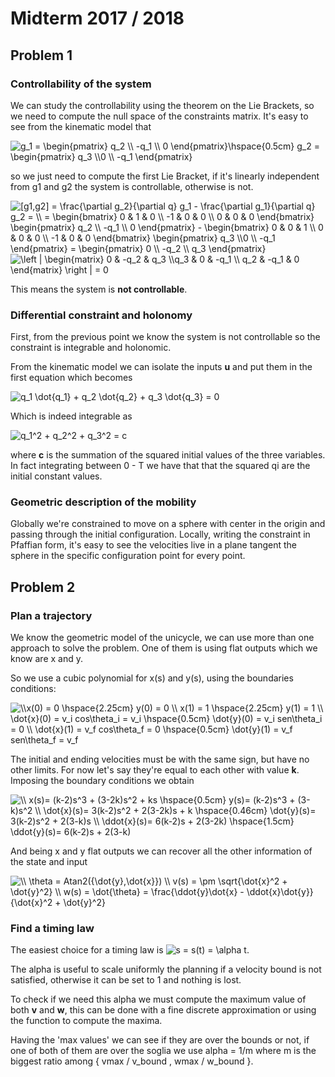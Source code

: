 # Midterm 2017 / 2018

## Problem 1

### Controllability of the system

We can study the controllability using the theorem on the Lie Brackets, so we need to compute the null space of the constraints matrix. It's easy to see from the kinematic model that 

<img src="https://latex.codecogs.com/gif.latex?g_1&space;=&space;\begin{pmatrix}&space;q_2&space;\\&space;-q_1&space;\\&space;0&space;\end{pmatrix}\hspace{0.5cm}&space;g_2&space;=&space;\begin{pmatrix}&space;q_3&space;\\0&space;\\&space;-q_1&space;\end{pmatrix}" title="g_1 = \begin{pmatrix} q_2 \\ -q_1 \\ 0 \end{pmatrix}\hspace{0.5cm} g_2 = \begin{pmatrix} q_3 \\0 \\ -q_1 \end{pmatrix}" />

so we just need to compute the first Lie Bracket, if it's linearly independent from g1 and g2 the system is controllable, otherwise is not.

<img src="https://latex.codecogs.com/svg.latex?\inline&space;\dpi{100}&space;[g1,g2]&space;=&space;\frac{\partial&space;g_2}{\partial&space;q}&space;g_1&space;-&space;\frac{\partial&space;g_1}{\partial&space;q}&space;g_2&space;=&space;\\&space;=&space;\begin{bmatrix}&space;0&space;&&space;1&space;&&space;0&space;\\&space;-1&space;&&space;0&space;&&space;0&space;\\&space;0&space;&&space;0&space;&&space;0&space;\end{bmatrix}&space;\begin{pmatrix}&space;q_2&space;\\&space;-q_1&space;\\&space;0&space;\end{pmatrix}&space;-&space;\begin{bmatrix}&space;0&space;&&space;0&space;&&space;1&space;\\&space;0&space;&&space;0&space;&&space;0&space;\\&space;-1&space;&&space;0&space;&&space;0&space;\end{bmatrix}&space;\begin{pmatrix}&space;q_3&space;\\0&space;\\&space;-q_1&space;\end{pmatrix}&space;=&space;\begin{pmatrix}&space;0&space;\\&space;-q_2&space;\\&space;q_3&space;\end{pmatrix}" title="[g1,g2] = \frac{\partial g_2}{\partial q} g_1 - \frac{\partial g_1}{\partial q} g_2 = \\ = \begin{bmatrix} 0 & 1 & 0 \\ -1 & 0 & 0 \\ 0 & 0 & 0 \end{bmatrix} \begin{pmatrix} q_2 \\ -q_1 \\ 0 \end{pmatrix} - \begin{bmatrix} 0 & 0 & 1 \\ 0 & 0 & 0 \\ -1 & 0 & 0 \end{bmatrix} \begin{pmatrix} q_3 \\0 \\ -q_1 \end{pmatrix} = \begin{pmatrix} 0 \\ -q_2 \\ q_3 \end{pmatrix}" />

<img src="https://latex.codecogs.com/svg.latex?\inline&space;\dpi{100}&space;\left&space;|&space;\begin{matrix}&space;0&space;&&space;-q_2&space;&&space;q_3&space;\\q_3&space;&&space;0&space;&&space;-q_1&space;\\&space;q_2&space;&&space;-q_1&space;&&space;0&space;\end{matrix}&space;\right&space;|&space;=&space;0" title="\left | \begin{matrix} 0 & -q_2 & q_3 \\q_3 & 0 & -q_1 \\ q_2 & -q_1 & 0 \end{matrix} \right | = 0" />

This means the system is **not controllable**. 

### Differential constraint and holonomy

First, from the previous point we know the system is not controllable so the constraint is integrable and holonomic.

From the kinematic model we can isolate the inputs **u** and put them in the first equation which becomes

<img src="https://latex.codecogs.com/svg.latex?\inline&space;\dpi{100}&space;q_1&space;\dot{q_1}&space;&plus;&space;q_2&space;\dot{q_2}&space;&plus;&space;q_3&space;\dot{q_3}&space;=&space;0" title="q_1 \dot{q_1} + q_2 \dot{q_2} + q_3 \dot{q_3} = 0" />

Which is indeed integrable as

<img src="https://latex.codecogs.com/svg.latex?\inline&space;\dpi{100}&space;q_1^2&space;&plus;&space;q_2^2&space;&plus;&space;q_3^2&space;=&space;c" title="q_1^2 + q_2^2 + q_3^2 = c" />

where **c** is the summation of the squared initial values of the three variables. In fact integrating between 0 - T we have that that the squared qi are the initial constant values.

### Geometric description of the mobility

Globally we're constrained to move on a sphere with center in the origin and passing through the initial configuration. Locally, writing the constraint in Pfaffian form, it's easy to see the velocities live in a plane tangent the sphere in the specific configuration point for every point.

## Problem 2

### Plan a trajectory

We know the geometric model of the unicycle, we can use more than one approach to solve the problem. One of them is using flat outputs which we know are x and y. 

So we use a cubic polynomial for x(s) and y(s), using the boundaries conditions:

<img src="https://latex.codecogs.com/svg.latex?\inline&space;\dpi{100}&space;\\x(0)&space;=&space;0&space;\hspace{2.25cm}&space;y(0)&space;=&space;0&space;\\&space;x(1)&space;=&space;1&space;\hspace{2.25cm}&space;y(1)&space;=&space;1&space;\\&space;\dot{x}(0)&space;=&space;v_i&space;cos\theta_i&space;=&space;v_i&space;\hspace{0.5cm}&space;\dot{y}(0)&space;=&space;v_i&space;sen\theta_i&space;=&space;0&space;\\&space;\dot{x}(1)&space;=&space;v_f&space;cos\theta_f&space;=&space;0&space;\hspace{0.5cm}&space;\dot{y}(1)&space;=&space;v_f&space;sen\theta_f&space;=&space;v_f" title="\\x(0) = 0 \hspace{2.25cm} y(0) = 0 \\ x(1) = 1 \hspace{2.25cm} y(1) = 1 \\ \dot{x}(0) = v_i cos\theta_i = v_i \hspace{0.5cm} \dot{y}(0) = v_i sen\theta_i = 0 \\ \dot{x}(1) = v_f cos\theta_f = 0 \hspace{0.5cm} \dot{y}(1) = v_f sen\theta_f = v_f" />

The initial and ending velocities must be with the same sign, but have no other limits. For now let's say they're equal to each other with value **k**. Imposing the boundary conditions we obtain

<img src="https://latex.codecogs.com/svg.latex?\inline&space;\dpi{100}&space;\\&space;x(s)=&space;(k-2)s^3&space;&plus;&space;(3-2k)s^2&space;&plus;&space;ks&space;\hspace{0.5cm}&space;y(s)=&space;(k-2)s^3&space;&plus;&space;(3-k)s^2&space;\\&space;\dot{x}(s)=&space;3(k-2)s^2&space;&plus;&space;2(3-2k)s&space;&plus;&space;k&space;\hspace{0.46cm}&space;\dot{y}(s)=&space;3(k-2)s^2&space;&plus;&space;2(3-k)s&space;\\&space;\ddot{x}(s)=&space;6(k-2)s&space;&plus;&space;2(3-2k)&space;\hspace{1.5cm}&space;\ddot{y}(s)=&space;6(k-2)s&space;&plus;&space;2(3-k)" title="\\ x(s)= (k-2)s^3 + (3-2k)s^2 + ks \hspace{0.5cm} y(s)= (k-2)s^3 + (3-k)s^2 \\ \dot{x}(s)= 3(k-2)s^2 + 2(3-2k)s + k \hspace{0.46cm} \dot{y}(s)= 3(k-2)s^2 + 2(3-k)s \\ \ddot{x}(s)= 6(k-2)s + 2(3-2k) \hspace{1.5cm} \ddot{y}(s)= 6(k-2)s + 2(3-k)" />

And being x and y flat outputs we can recover all the other information of the state and input

<img src="https://latex.codecogs.com/svg.latex?\inline&space;\dpi{100}&space;\\&space;\theta&space;=&space;Atan2({\dot{y},\dot{x}})&space;\\&space;v(s)&space;=&space;\pm&space;\sqrt{\dot{x}^2&space;&plus;&space;\dot{y}^2}&space;\\&space;w(s)&space;=&space;\dot{\theta}&space;=&space;\frac{\ddot{y}\dot{x}&space;-&space;\ddot{x}\dot{y}}{\dot{x}^2&space;&plus;&space;\dot{y}^2}" title="\\ \theta = Atan2({\dot{y},\dot{x}}) \\ v(s) = \pm \sqrt{\dot{x}^2 + \dot{y}^2} \\ w(s) = \dot{\theta} = \frac{\ddot{y}\dot{x} - \ddot{x}\dot{y}}{\dot{x}^2 + \dot{y}^2}" />

### Find a timing law

The easiest choice for a timing law is <img src="https://latex.codecogs.com/svg.latex?\inline&space;\dpi{100}&space;s&space;=&space;s(t)&space;=&space;\alpha&space;t" title="s = s(t) = \alpha t" />.

The alpha is useful to scale uniformly the planning if a velocity bound is not satisfied, otherwise it can be set to 1 and nothing is lost. 

To check if we need this alpha we must compute the maximum value of both **v** and **w**, this can be done with a fine discrete approximation or using the function to compute the maxima. 

Having the 'max values' we can see if they are over the bounds or not, if one of both of them are over the soglia we use alpha = 1/m where m is the biggest ratio among { vmax / v_bound , wmax / w_bound }.


